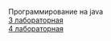 Программирование на java  
[3 лабораторная](https://github.com/IIMixaII/4semestr_2laba)  
[4 лабораторная](https://github.com/IIMixaII/4semestr_4laba) 



    
